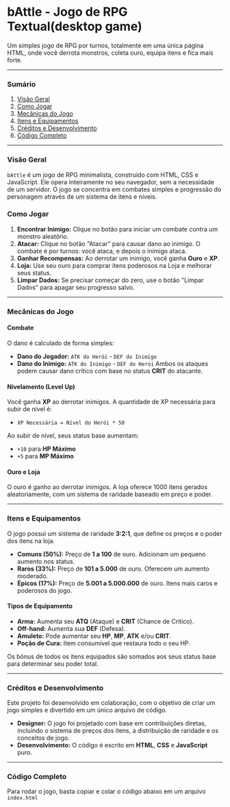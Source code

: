# bAttle - Jogo de RPG Textual(desktop game)

Um simples jogo de RPG por turnos, totalmente em uma única página HTML, onde você derrota monstros, coleta ouro, equipa itens e fica mais forte.

---

### **Sumário**
1.  [Visão Geral](#visão-geral)
2.  [Como Jogar](#como-jogar)
3.  [Mecânicas do Jogo](#mecânicas-do-jogo)
4.  [Itens e Equipamentos](#itens-e-equipamentos)
5.  [Créditos e Desenvolvimento](#créditos-e-desenvolvimento)
6.  [Código Completo](#código-completo)

---

### **Visão Geral**

`bAttle` é um jogo de RPG minimalista, construído com HTML, CSS e JavaScript. Ele opera inteiramente no seu navegador, sem a necessidade de um servidor. O jogo se concentra em combates simples e progressão do personagem através de um sistema de itens e níveis.

### **Como Jogar**

1.  **Encontrar Inimigo:** Clique no botão para iniciar um combate contra um monstro aleatório.
2.  **Atacar:** Clique no botão "Atacar" para causar dano ao inimigo. O combate é por turnos: você ataca, e depois o inimigo ataca.
3.  **Ganhar Recompensas:** Ao derrotar um inimigo, você ganha **Ouro** e **XP**.
4.  **Loja:** Use seu ouro para comprar itens poderosos na Loja e melhorar seus status.
5.  **Limpar Dados:** Se precisar começar do zero, use o botão "Limpar Dados" para apagar seu progresso salvo.

---

### **Mecânicas do Jogo**

#### **Combate**
O dano é calculado de forma simples:
* **Dano do Jogador:** `ATK do Herói` - `DEF do Inimigo`
* **Dano do Inimigo:** `ATK do Inimigo` - `DEF do Herói`
Ambos os ataques podem causar dano crítico com base no status **CRIT** do atacante.

#### **Nivelamento (Level Up)**
Você ganha **XP** ao derrotar inimigos. A quantidade de XP necessária para subir de nível é:
* `XP Necessária = Nível do Herói * 50`

Ao subir de nível, seus status base aumentam:
* `+10` para **HP Máximo**
* `+5` para **MP Máximo**

#### **Ouro e Loja**
O ouro é ganho ao derrotar inimigos. A loja oferece 1000 itens gerados aleatoriamente, com um sistema de raridade baseado em preço e poder.

---

### **Itens e Equipamentos**

O jogo possui um sistema de raridade **3:2:1**, que define os preços e o poder dos itens na loja.

* **Comuns (50%):** Preço de **1 a 100** de ouro. Adicionam um pequeno aumento nos status.
* **Raros (33%):** Preço de **101 a 5.000** de ouro. Oferecem um aumento moderado.
* **Épicos (17%):** Preço de **5.001 a 5.000.000** de ouro. Itens mais caros e poderosos do jogo.

#### **Tipos de Equipamento**
* **Arma:** Aumenta seu **ATQ** (Ataque) e **CRIT** (Chance de Crítico).
* **Off-hand:** Aumenta sua **DEF** (Defesa).
* **Amuleto:** Pode aumentar seu **HP**, **MP**, **ATK** e/ou **CRIT**.
* **Poção de Cura:** Item consumível que restaura todo o seu HP.

Os bônus de todos os itens equipados são somados aos seus status base para determinar seu poder total.

---

### **Créditos e Desenvolvimento**

Este projeto foi desenvolvido em colaboração, com o objetivo de criar um jogo simples e divertido em um único arquivo de código.

* **Designer:** O jogo foi projetado com base em contribuições diretas, incluindo o sistema de preços dos itens, a distribuição de raridade e os conceitos de jogo.
* **Desenvolvimento:** O código é escrito em **HTML**, **CSS** e **JavaScript** puro.

---

### **Código Completo**

Para rodar o jogo, basta copiar e colar o código abaixo em um arquivo `index.html`

